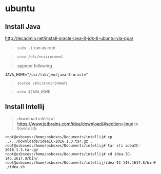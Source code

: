 # ubuntu

## Install Java

http://tecadmin.net/install-oracle-java-8-jdk-8-ubuntu-via-ppa/

> `sudo -i` run as root

> `nano /etc/environment`

> append following

```
﻿JAVA_HOME="/usr/lib/jvm/java-8-oracle"
```

> `source /etc/environment`

> `echo $JAVA_HOME`

## Install Intellij

> download intellij at ﻿https://www.jetbrains.com/idea/download/#section=linux to `Downloads`

```
root@osboxes:/home/osboxes/Documents/intellij# cp ../../Downloads/ideaIC-2016.1.3.tar.gz .
root@osboxes:/home/osboxes/Documents/intellij# tar xfz ideaIC-2016.1.3.tar.gz 
root@osboxes:/home/osboxes/Documents/intellij# cd idea-IC-145.1617.8/bin/
root@osboxes:/home/osboxes/Documents/intellij/idea-IC-145.1617.8/bin# ./idea.sh
```


